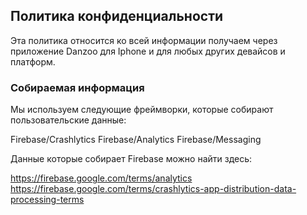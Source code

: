 ## Политика конфиденциальности

Эта политика относится ко всей информации получаем через приложение Danzoo для Iphone и для любых других девайсов и платформ.

### Собираемая информация

Мы используем следующие фреймворки, которые собирают пользовательские данные:

Firebase/Crashlytics
Firebase/Analytics
Firebase/Messaging

Данные которые собирает Firebase можно найти здесь:

https://firebase.google.com/terms/analytics
https://firebase.google.com/terms/crashlytics-app-distribution-data-processing-terms

